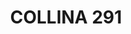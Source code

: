 ---
#preview
title: COLLINA 291
image: /img/project-pic-7.png
short: "Drainage And Water Supply System,
Heating System(Gas Boiler and Floor Heating) and
HVAC System(DX units)"
location: ""
dates: "2013"


details:
    items:
        - label: Main Contractor
          value: Natcon Engineering and Contracting

        - label: Mechanical Contractor
          value: MSTech For Engineering S.A.R.L  

        - label: Mechanical Consultant
          value: Fouad Hanna

        - label: Duration
          value: 2 Years 
        
        - label: Completion Date
          value: 2013
        

#full details
checklist:
    title: Scope Of Work
    items:
        - Drainage And Water Supply System
        - Heating System(Gas Boiler and Floor Heating)
        - HVAC System(DX units)
        

slider: 
    items:
        - image: /img/project-pic-7.png
          alt: "image"

        - image: /img/project-pic-7(1).png
          alt: "image"      

        - image: /img/project-pic-7(2).png
          alt: "image"              
---